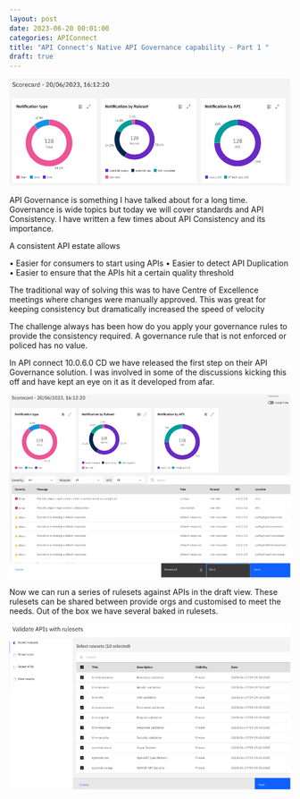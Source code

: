 ```yaml
---
layout: post
date: 2023-06-20 00:01:00
categories: APIConnect
title: "API Connect's Native API Governance capability - Part 1 "
draft: true
---
```

![image](/images/apigov-1.png)

API Governance is something I have talked about for a long time. Governance is wide topics but today we will cover standards and API Consistency.  I have written a few times about API Consistency and its importance.


<!--more-->


 A consistent API estate allows

•	Easier for consumers to start using APIs
•	Easier to detect API Duplication
•	Easier to ensure that the APIs hit a certain quality threshold

The traditional way of solving this was to have Centre of Excellence meetings where changes were manually approved. This was great for keeping consistency but dramatically increased the speed of velocity

The challenge always has been how do you apply your governance rules to provide the consistency required. A governance rule that is not enforced or policed has no value.  	

In API connect 10.0.6.0 CD we have released the first step on their API Governance solution. I was involved in some of the discussions kicking this off and have kept an eye on it as it developed from afar.


![image](/images/apigov-2.png)

Now we can run a series of rulesets against APIs in the draft view. These rulesets can be shared between provide orgs and customised to meet the needs. Out of the box we have several baked in rulesets.

![image](/images/apigov-3.png)
